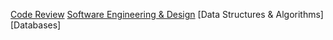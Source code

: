 [Code Review](ihza430.github.io/code_review.md)
[Software Engineering & Design](ihza430.github.io/software_design.md)
[Data Structures & Algorithms]
[Databases]
